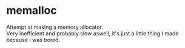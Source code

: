 # memalloc
Attempt at making a memory allocator. \
Very inefficient and probably slow aswell, it's just a little thing I made because I was bored.
